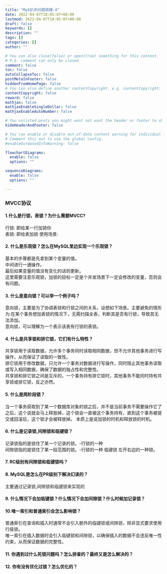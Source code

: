 ```yaml
---
title: "MySQl的问题梳理-4"
date: 2022-04-07T18:05:07+08:00
lastmod: 2022-04-07T18:05:07+08:00
draft: false
keywords: []
description: ""
tags: []
categories: []
author: ""

# You can also close(false) or open(true) something for this content.
# P.S. comment can only be closed
comment: false
toc: false
autoCollapseToc: false
postMetaInFooter: false
hiddenFromHomePage: false
# You can also define another contentCopyright. e.g. contentCopyright: "This is another copyright."
contentCopyright: false
reward: false
mathjax: false
mathjaxEnableSingleDollar: false
mathjaxEnableAutoNumber: false

# You unlisted posts you might want not want the header or footer to show
hideHeaderAndFooter: false

# You can enable or disable out-of-date content warning for individual post.
# Comment this out to use the global config.
#enableOutdatedInfoWarning: false

flowchartDiagrams:
  enable: false
  options: ""

sequenceDiagrams: 
  enable: false
  options: ""

---
```


### MVCC协议

#### 1.什么是行锁，表锁？为什么需要MVCC?
行锁: 即给某一行加锁你  
表锁: 即给表加锁 
使用场景:  


#### 2. 什么是乐观锁？怎么在MySQL里边实现一个乐观锁？
基本的步骤都是先拿到某个变量的值。  
中间进行一通操作。  
最后如果变量的值没有变化的话则更新。  
这里需要注意乐观锁，加锁的目标一定是个并发场景下一定会修改的变量，否则会有问题。  

#### 3. 什么是意向锁？可以举一个例子吗？  
意向锁，主要是为了协调表锁和行锁之间的关系，设想如下场景。主要避免的情形为:在某个事务想加表锁的情况下，无需扫描全表，判断其是否有行锁，导致其无法添加。  
意向锁，可以理解为一个表示该表有行锁的表锁。

#### 4. 什么是共享锁和排它锁，它们有什么特性？
共享锁用于读取数据，允许多个事务同时读取相同数据，但不允许其他事务进行写操作，从而保证了读取的一致性。  
排它锁用于修改数据，只允许一个事务对数据进行写操作，同时阻止其他事务读取或写入相同数据，确保了数据的独占性和完整性。  
共享锁和排它锁之间是互斥的，一个事务持有排它锁时，其他事务不能同时持有共享锁或排它锁，反之亦然。


#### 5. 什么是两阶段锁？
当一个事务获取到了某一个数据库对象的锁之后，并不是当前事务不需要操作它了之后，这个说就会马上释放掉，这个锁会一直被这个事务持有，直到这个事务被提交或回滚后，这个锁才会被释放掉。
本质上是说加锁的时机和释放锁的时机。

#### 6. 什么是记录锁,间隙锁和临键锁？
记录锁指的是锁住了某一个记录的锁。-行锁的一种  
间隙锁指的是锁住了某一段范围的锁。-行锁的一种 
临键锁 左开右边的一种锁。



#### 7. RC级别有间隙锁和临键锁吗？



#### 8. MySQL是怎么在PR级别下解决幻读的？
主要通过记录锁,间隙锁和临键锁来实现的


#### 9. 什么情况下会加临键锁？什么情况下会加间隙锁？什么时候加记录锁？



#### 10.唯一索引和普通索引会怎么影响锁？
普通索引在查询和插入时通常不会引入额外的临键锁或间隙锁，除非显式要求使用行级锁。  
唯一索引在插入数据时会引入临键锁和间隙锁，以确保插入的数据不会违反唯一性约束，从而保证数据的完整性。  


#### 11. 你遇到过什么死锁问题吗？怎么排查的？最终又是怎么解决的？ 



#### 12. 你有没有优化过锁？怎么优化的？


